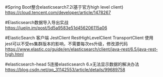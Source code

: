 #Spring Boot整合elasticsearch7.2(基于官方high level client)
https://cloud.tencent.com/developer/article/1478267

#Elasticsearch数据导入导出实战
https://juejin.im/post/5d5a9583e51d456206115a06

#ElasticSearch 客户端
JestClient RestHighLevelClient TransportClient 
使用jest可以不受es集群版本的影响，不需要每次es升级，修改源代码
https://www.elastic.co/guide/en/elasticsearch/client/java-rest/6.5/java-rest-high.html

#elasticsearch-head 5连接elasticsearch 6.x无法显示数据的解决办法
https://blog.csdn.net/qq_31142553/article/details/99689758